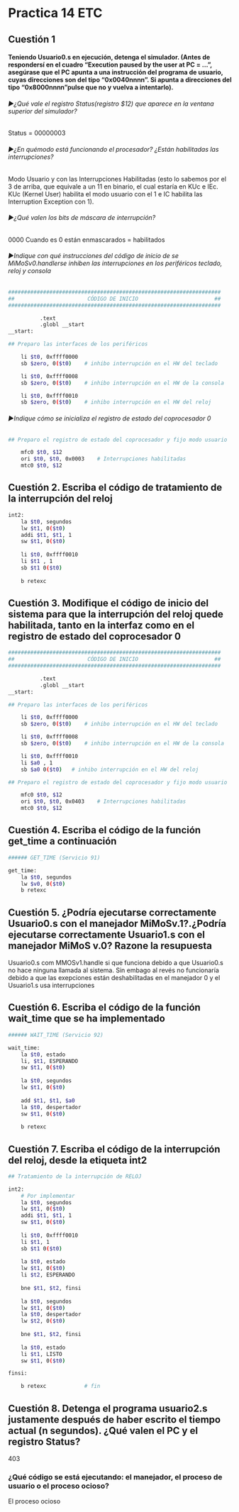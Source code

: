 # Practica 14 ETC 

## Cuestión 1 

#### Teniendo Usuario0.s en ejecución, detenga el simulador. (Antes de respondersí en el cuadro “Execution paused by the user at PC = ...”, asegúrase que el PC apunta a una instrucción del programa de usuario, cuyas direcciones son del tipo “0x0040nnnn”. Si apunta a direcciones del tipo “0x8000nnnn”pulse que no y vuelva a intentarlo).

###### ►¿Qué vale el registro Status(registro $12) que aparece en la ventana superior del simulador?

Status = 00000003

###### ►¿En quémodo está funcionando el procesador? ¿Están habilitadas las interrupciones?

Modo Usuario y con las Interrupciones Habilitadas (esto lo sabemos por el 3 de arriba, que equivale a un 11 en binario, el cual estaría en KUc e IEc. KUc (Kernel User) habilita el modo usuario con el 1 e IC habilita las Interruption Exception con 1).

###### ►¿Qué valen los bits de máscara de interrupción?
0000
Cuando es 0 están enmascarados = habilitados

###### ►Indique con qué instrucciones del código de inicio de se MiMoSv0.handlerse inhiben las interrupciones en los periféricos teclado, reloj y consola
```sh
###################################################################
##                       CÓDIGO DE INICIO                        ##
###################################################################

          .text
          .globl __start 
__start: 

## Preparo las interfaces de los periféricos

	li $t0, 0xffff0000
	sb $zero, 0($t0)	# inhibo interrupción en el HW del teclado

	li $t0, 0xffff0008
	sb $zero, 0($t0)	# inhibo interrupción en el HW de la consola

	li $t0, 0xffff0010
	sb $zero, 0($t0)	# inhibo interrupción en el HW del reloj
```

###### ►Indique cómo se inicializa el registro de estado del coprocesador 0
```sh
## Preparo el registro de estado del coprocesador y fijo modo usuario

	mfc0 $t0, $12
	ori $t0, $t0, 0x0003	# Interrupciones habilitadas
	mtc0 $t0, $12
```


## Cuestión 2. Escriba el código de tratamiento de la interrupción del reloj

```sh
int2:
	la $t0, segundos
	lw $t1, 0($t0)
	addi $t1, $t1, 1
	sw $t1, 0($t0)
	
	li $t0, 0xffff0010
	li $t1 , 1
	sb $t1 0($t0)
	
	b retexc

```

## Cuestión 3. Modifique el código de inicio del sistema para que la interrupción del reloj quede habilitada, tanto en la interfaz como en el registro de estado del coprocesador 0

```sh
###################################################################
##                       CÓDIGO DE INICIO                        ##
###################################################################

          .text
          .globl __start 
__start: 

## Preparo las interfaces de los periféricos

	li $t0, 0xffff0000
	sb $zero, 0($t0)	# inhibo interrupción en el HW del teclado

	li $t0, 0xffff0008
	sb $zero, 0($t0)	# inhibo interrupción en el HW de la consola

	li $t0, 0xffff0010
	li $a0 , 1
	sb $a0 0($t0)	# inhibo interrupción en el HW del reloj

## Preparo el registro de estado del coprocesador y fijo modo usuario

	mfc0 $t0, $12
	ori $t0, $t0, 0x0403	# Interrupciones habilitadas
	mtc0 $t0, $12


```

## Cuestión 4. Escriba el código de la función get_time a continuación

```sh
###### GET_TIME (Servicio 91)

get_time:
	la $t0, segundos
	lw $v0, 0($t0)
	b retexc
```

## Cuestión 5. ¿Podría ejecutarse correctamente Usuario0.s con el manejador MiMoSv.1?.¿Podría ejecutarse correctamente Usuario1.s con el manejador MiMoS v.0? Razone la resupuesta

Usuario0.s com MMOSv1.handle si que funciona debido a que Usuario0.s no hace ninguna llamada al sistema. Sin embago al revés no funcionaría debido a que las exepciones están deshabilitadas en el manejador 0 y el Usuario1.s usa interrupciones

## Cuestión 6. Escriba el código de la función wait_time que se ha implementado
```sh
###### WAIT_TIME (Servicio 92)

wait_time:
	la $t0, estado
	li, $t1, ESPERANDO
	sw $t1, 0($t0)
	
	la $t0, segundos
	lw $t1, 0($t0)
	
	add $t1, $t1, $a0
	la $t0, despertador
	sw $t1, 0($t0)
	
	b retexc
```

## Cuestión 7. Escriba el código de la interrupción del reloj, desde la etiqueta int2

```sh
## Tratamiento de la interrupción de RELOJ

int2:
	# Por implementar
	la $t0, segundos
	lw $t1, 0($t0)
	addi $t1, $t1, 1
	sw $t1, 0($t0)
	
	li $t0, 0xffff0010
	li $t1, 1
	sb $t1 0($t0)
	
	la $t0, estado
	lw $t1, 0($t0)
	li $t2, ESPERANDO
	
	bne $t1, $t2, finsi
	
    la $t0, segundos
    lw $t1, 0($t0)
    la $t0, despertador
    lw $t2, 0($t0)
		
    bne $t1, $t2, finsi
			
    la $t0, estado
    li $t1, LISTO
    sw $t1, 0($t0)

finsi:	

	b retexc			# fin
```


## Cuestión 8. Detenga el programa usuario2.s justamente después de haber escrito el tiempo actual (n segundos). ¿Qué valen el PC y el registro Status?

403

### ¿Qué código se está ejecutando: el manejador, el proceso de usuario o el proceso ocioso?

El proceso ocioso
